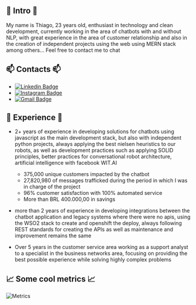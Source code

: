 ## 🤖 Intro 🤖
My name is Thiago, 23 years old, enthusiast in technology and clean development, currently working in the area of chatbots with and without NLP, with great experience in the area of customer relationship and also in the creation of independent projects using the web using MERN stack among others...
Feel free to contact me to chat


## 📫 Contacts 📫
 - [![Linkedin Badge](https://img.shields.io/badge/-alrtas-blue?style=flat-square&logo=Linkedin&logoColor=white&link=https://www.linkedin.com/in/alrtas/)](https://www.linkedin.com/in/alrtas/)
 - [![Instagram Badge](https://img.shields.io/badge/-alrtas-e4405f?style=flat-square&logo=Instagram&logoColor=white&link=https://www.instagram.com/alrtas/)](https://www.instagram.com/alrtas/)
 - [![Gmail Badge](https://img.shields.io/badge/-alrrtas@gmail.com-d14836?style=flat-square&logo=Gmail&logoColor=white&link=mailto:alrrtas@gmail.com)](mailto:alrrtas@gmail.com)

## 🔭 Experience 🔭
 - 2+ years of experience in developing solutions for chatbots using javascript as the main development stack, but also with independent python projects, always applying the best nielsen heuristics to our robots, as well as development practices such as applying SOLID principles, better practices for conversational robot architecture, artificial intelligence with facebook WIT.AI
   - 375,000 unique customers impacted by the chatbot
   - 27,820,980 of messages trafficked during the period in which I was in charge of the project
   - 96% customer satisfaction with 100% automated service
   - More than BRL 400.000,00 in savings 

 - more than 2 years of experience in developing integrations between the chatbot application and legacy systems where there were no apis, using the WSO2 stack to create and openshift the deploy, always following REST standards for creating the APIs as well as maintenance and improvement remains the same

 - Over 5 years in the customer service area working as a support analyst to a specialist in the business networks area, focusing on providing the best possible experience while solving highly complex problems



## 📈  Some cool metrics 📈 
![Metrics](https://metrics.lecoq.io/alrtas?template=classic&habits=1&languages=1&followup=1&lines=1&achievements=1&notable=1&people=1&languages.limit=8&languages.colors=github&languages.threshold=0%25&habits.from=200&habits.days=14&habits.facts=true&habits.charts=false&people.limit=28&people.size=28&people.types=followers%2C%20following&people.identicons=false&people.shuffle=false&achievements.threshold=C&achievements.secrets=true&achievements.limit=0&config.timezone=America%2FSao_Paulo)

